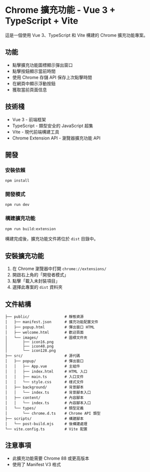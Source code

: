 # Chrome 擴充功能 - Vue 3 + TypeScript + Vite

這是一個使用 Vue 3、TypeScript 和 Vite 構建的 Chrome 擴充功能專案。

## 功能

- 點擊擴充功能圖標顯示彈出窗口
- 點擊按鈕顯示當前時間
- 使用 Chrome 存儲 API 保存上次點擊時間
- 在網頁中顯示浮動按鈕
- 獲取當前頁面信息

## 技術棧

- Vue 3 - 前端框架
- TypeScript - 類型安全的 JavaScript 超集
- Vite - 現代前端構建工具
- Chrome Extension API - 瀏覽器擴充功能 API

## 開發

### 安裝依賴

```bash
npm install
```

### 開發模式

```bash
npm run dev
```

### 構建擴充功能

```bash
npm run build:extension
```

構建完成後，擴充功能文件將位於 `dist` 目錄中。

## 安裝擴充功能

1. 在 Chrome 瀏覽器中打開 `chrome://extensions/`
2. 開啟右上角的「開發者模式」
3. 點擊「載入未封裝項目」
4. 選擇此專案的 `dist` 資料夾

## 文件結構

```
├── public/                # 靜態資源
│   ├── manifest.json      # 擴充功能配置文件
│   ├── popup.html         # 彈出窗口 HTML
│   ├── welcome.html       # 歡迎頁面
│   └── images/            # 圖標文件夾
│       ├── icon16.png
│       ├── icon48.png
│       └── icon128.png
├── src/                   # 源代碼
│   ├── popup/             # 彈出窗口
│   │   ├── App.vue        # 主組件
│   │   ├── index.html     # HTML 入口
│   │   ├── main.ts        # 入口文件
│   │   └── style.css      # 樣式文件
│   ├── background/        # 背景腳本
│   │   └── index.ts       # 背景腳本入口
│   ├── content/           # 內容腳本
│   │   └── index.ts       # 內容腳本入口
│   └── types/             # 類型定義
│       └── chrome.d.ts    # Chrome API 類型
├── scripts/               # 構建腳本
│   └── post-build.mjs     # 後構建處理
└── vite.config.ts         # Vite 配置
```

## 注意事項

- 此擴充功能需要 Chrome 88 或更高版本
- 使用了 Manifest V3 格式
